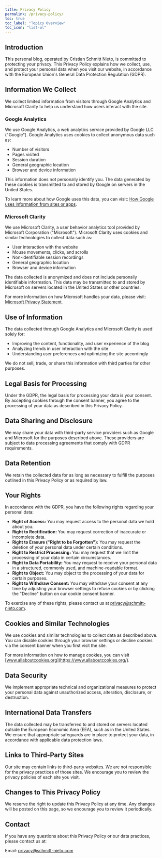 ```yaml
---
title: Privacy Policy
permalink: /privacy-policy/
toc: true
toc_label: "Topics Overview" 
toc_icon: "list-ul"
---
```


## Introduction

This personal blog, operated by Cristian Schmitt Nieto, is committed to protecting your privacy. This Privacy Policy explains how we collect, use, and protect your personal data when you visit our website, in accordance with the European Union's General Data Protection Regulation (GDPR).

## Information We Collect

We collect limited information from visitors through Google Analytics and Microsoft Clarity to help us understand how users interact with the site.

### Google Analytics

We use Google Analytics, a web analytics service provided by Google LLC ("Google"). Google Analytics uses cookies to collect anonymous data such as:

- Number of visitors
- Pages visited
- Session duration
- General geographic location
- Browser and device information

This information does not personally identify you. The data generated by these cookies is transmitted to and stored by Google on servers in the United States.

To learn more about how Google uses this data, you can visit: [How Google uses information from sites or apps](https://policies.google.com/technologies/partner-sites).

### Microsoft Clarity

We use Microsoft Clarity, a user behavior analytics tool provided by Microsoft Corporation ("Microsoft"). Microsoft Clarity uses cookies and similar technologies to collect data such as:

- User interaction with the website
- Mouse movements, clicks, and scrolls
- Non-identifiable session recordings
- General geographic location
- Browser and device information

The data collected is anonymized and does not include personally identifiable information. This data may be transmitted to and stored by Microsoft on servers located in the United States or other countries.

For more information on how Microsoft handles your data, please visit: [Microsoft Privacy Statement](https://privacy.microsoft.com/en-us/privacystatement).

## Use of Information

The data collected through Google Analytics and Microsoft Clarity is used solely for:

- Improving the content, functionality, and user experience of the blog
- Analyzing trends in user interaction with the site
- Understanding user preferences and optimizing the site accordingly

We do not sell, trade, or share this information with third parties for other purposes.

## Legal Basis for Processing

Under the GDPR, the legal basis for processing your data is your consent. By accepting cookies through the consent banner, you agree to the processing of your data as described in this Privacy Policy.

## Data Sharing and Disclosure

We may share your data with third-party service providers such as Google and Microsoft for the purposes described above. These providers are subject to data processing agreements that comply with GDPR requirements.

## Data Retention

We retain the collected data for as long as necessary to fulfill the purposes outlined in this Privacy Policy or as required by law.

## Your Rights

In accordance with the GDPR, you have the following rights regarding your personal data:

- **Right of Access:** You may request access to the personal data we hold about you.
- **Right to Rectification:** You may request correction of inaccurate or incomplete data.
- **Right to Erasure ("Right to be Forgotten"):** You may request the deletion of your personal data under certain conditions.
- **Right to Restrict Processing:** You may request that we limit the processing of your data in certain circumstances.
- **Right to Data Portability:** You may request to receive your personal data in a structured, commonly used, and machine-readable format.
- **Right to Object:** You may object to the processing of your data for certain purposes.
- **Right to Withdraw Consent:** You may withdraw your consent at any time by adjusting your browser settings to refuse cookies or by clicking the "Decline" button on our cookie consent banner.

To exercise any of these rights, please contact us at privacy@schmitt-nieto.com.

## Cookies and Similar Technologies

We use cookies and similar technologies to collect data as described above. You can disable cookies through your browser settings or decline cookies via the consent banner when you first visit the site.

For more information on how to manage cookies, you can visit [www.allaboutcookies.org](https://www.allaboutcookies.org/).

## Data Security

We implement appropriate technical and organizational measures to protect your personal data against unauthorized access, alteration, disclosure, or destruction.

## International Data Transfers

The data collected may be transferred to and stored on servers located outside the European Economic Area (EEA), such as in the United States. We ensure that appropriate safeguards are in place to protect your data, in accordance with applicable data protection laws.

## Links to Third-Party Sites

Our site may contain links to third-party websites. We are not responsible for the privacy practices of those sites. We encourage you to review the privacy policies of each site you visit.

## Changes to This Privacy Policy

We reserve the right to update this Privacy Policy at any time. Any changes will be posted on this page, so we encourage you to review it periodically.

## Contact

If you have any questions about this Privacy Policy or our data practices, please contact us at:

Email: [privacy@schmitt-nieto.com](mailto:privacy@schmitt-nieto.com)
